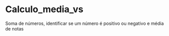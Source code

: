 # Calculo_media_vs

Soma de números, identificar se um número é positivo ou negativo e média de notas
